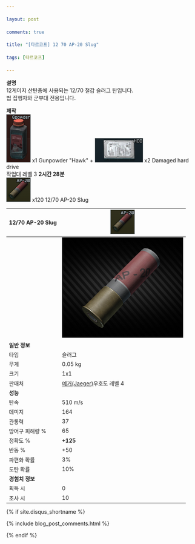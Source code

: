 ```yaml
---

layout: post

comments: true

title: "[타르코프] 12 70 AP-20 Slug"

tags: [타르코프]

---
```


**설명**  
12게이지 산탄총에 사용되는 12/70 철갑 슬러그 탄입니다.  
법 집행자와 군부대 전용입니다.

**제작**  
![Gunpowder "Hawk"](/assets/image/tarkov/material/GunpowderHawkIcon.png) x1 Gunpowder "Hawk" + ![Damaged hard drive](/assets/image/tarkov/material/Damaged_Hard_Drive_Icon.png) x2 Damaged hard drive  
작업대 레벨 3 **2시간 28분**  
![12/70 AP-20 Slug](/assets/image/tarkov/bullet/12-70_AP-20_icon.png) x120 12/70 AP-20 Slug

|12/70 AP-20 Slug|![12/70 AP-20 Slug](/assets/image/tarkov/bullet/12-70_AP-20_icon.png)|
|--|--|
||![12/70 AP-20 Slug](/assets/image/tarkov/bullet/12-70_AP-20.png)|
|**일반 정보**|
|타입|슬러그|
|무게|0.05 kg|
|크기|1x1|
|판매처|[예거(Jaeger)](https://dndl93.github.io/_posts/2021-02-07-%ED%83%80%EB%A5%B4%EC%BD%94%ED%94%84-%EC%98%88%EA%B1%B0(Jaeger)/)우호도 레벨 4|
|**성능**|
|탄속|510 m/s|
|데미지|164|
|관통력|37|
|방어구 피해량 %|65|
|정확도 %|**+125**|
|반동 %|+50|
|파편화 확률|3%|
|도탄 확률|10%|
|**경험치 정보**|
|획득 시|0|
|조사 시|10|

{% if site.disqus_shortname %}

<div class="comments">

  {% include blog_post_comments.html %}

</div>

{% endif %}



<div id="disqus_thread"></div>